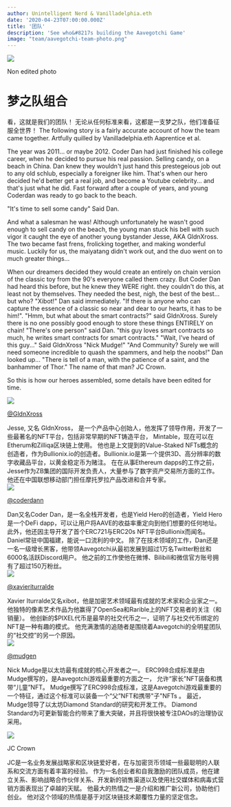 ```yaml
---
author: Unintelligent Nerd & Vanilladelphia.eth
date: '2020-04-23T07:00:00.000Z'
title: '团队'
description: 'See who&#8217s building the Aavegotchi Game'
image: "team/aavegotchi-team-photo.png"
---
```


<div class="headerImageContainer">
<img class="headerImage" src="/team/aavegotchi-team-photo.png">
<p class="headerImageText">Non edited photo</p>
</div>

# 梦之队组合
看，这就是我们的团队！  无论从任何标准来看，这都是一支梦之队，他们准备征服全世界！ The following story is a fairly accurate account of how the team came together.  Artfully quilled by Vanilladelphia.eth Aaprentice et al.

The year was 2011... or maybe 2012.  Coder Dan had just finished his college career, when he decided to pursue his real passion.  Selling candy, on a beach in China.  Dan knew they wouldn't just hand this prestegeious job out to any old schlub, especially a foreigner like him.  That's when our hero decided he'd better get a real job, and become a Youtube celebrity... and that's just what he did.  Fast forward after a couple of years, and young Coderdan was ready to go back to the beach.

"It's time to sell some candy" Said Dan.

And what a salesman he was!  Although unfortunately he wasn't good enough to sell candy on the beach, the young man stuck his bell with such vigor it caught the eye of another young bystander Jesse, AKA GldnXross.  The two became fast frens, frolicking together, and making wonderful music.  Luckily for us, the maiyatang didn't work out, and the duo went on to much greater things...

When our dreamers decided they would create an entirely on chain version of the classic toy from the 90's everyone called them crazy.  But Coder Dan had heard this before, but he knew they WERE right.  they couldn't do this, at least not by themselves.  They needed the best, nigh, the best of the best... but who?  "Xibot!" Dan said immediately.  "If there is anyone who can capture the essence of a classic so near and dear to our hearts, it has to be him!".  "Hmm, but what about the smart contracts?" said GldnXross.  Surely there is no one possibly good enough to store these things ENTIRELY on chain! "There's one person" said Dan. "this guy loves smart contracts so much, he writes smart contracts for smart contracts."  "Wait, I've heard of this guy..." Said GldnXross "Nick Mudge!"  "And Community? Surely we will need someone incredible to quash the spammers, and help the noobs!"  Dan looked up... "There is tell of a man, with the patience of a saint, and the banhammer of Thor." The name of that man? JC Crown.

So this is how our heroes assembled, some details have been edited for time.

<div class="leftFlexContainer">
  <div class="leftImageContainer">
  <img class="leftImage" src="/team/jesse-wizard-hat.png">
  <p class="leftImageText"><a href="https://twitter.com/gldnXross">@GldnXross</a></p>
  </div>
Jesse, 又名 GldnXross， 是一个产品中心创始人，他发挥了领导作用，开发了一些最著名的NFT平台，包括非常早期的NFT铸造平台， Mintable，现在可以在Etherum和Zilliqa区块链上使用。 他也是上文提到的Value-Staked NFTs概念的创造者，作为Bullionix.io的创造者。Bullionix.io是第一个提供3D、高分辨率的数字收藏品平台，以黄金稳定币为赌注。 在在从事Ethereum dapps的工作之前，Jesse作为ZB集团的国际开发负责人，大量参与了数字资产交易所方面的工作。他还在中国联想移动部门担任摩托罗拉产品改进和合并专家。


  <div class="leftImageContainer">
  <img class="leftImage" src="/coderdan.jpg">
  <p class="leftImageText"><a href="https://twitter.com/coderdannn">@coderdann</a></p>
  </div>
Dan又名Coder Dan，是一名全栈开发者，也是Yield Hero的创造者，Yield Hero是一个DeFi dapp，可以让用户将AAVE的收益率重定向到他们想要的任何地址。 此外，他还因主导开发了首个ERC721与ERC20s NFT平台Bullionix而闻名。 Daniel常驻中国福建，能说一口流利的中文。 除了在技术领域的工作，Dan还是一名一级增长黑客，他带领Aavegotchi从最初发展到超过1万名Twitter粉丝和6000名活跃Discord用户。 他之前的工作使他在微博、Bilibili和微信官方账号拥有了超过150万粉丝。


  <div class="leftImageContainer">
  <img class="leftImage" src="/team/xi-bot-spaceman.jpg">
  <p class="leftImageText"><a href="https://twitter.com/xavieriturralde">@xavieriturralde</a></p>
  </div>
Xavier Iturralde又名xibot，他是加密艺术领域最有成就的艺术家和企业家之一。 他独特的像素艺术作品为他赢得了OpenSea和Rarible上的NFT交易者的关注（和销量）。 他创新的$PIXEL代币是最早的社交代币之一，证明了与社交代币绑定的NFT是一种有趣的模式。 他充满激情的追随者是围绕着Aavegotchi的全明星团队的“社交控”的另一个原因。

  <div class="leftImageContainer">
  <img class="leftImage" src="/team/nick-mudge.jpg">
  <p class="leftImageText"><a href="https://twitter.com/mudgen">@mudgen</a></p>
  </div>

Nick Mudge是以太坊最有成就的核心开发者之一。 ERC998合成标准是由Mudge撰写的，是Aavegotchi游戏最重要的方面之一， 允许“家长”NFT装备和携带“儿童”NFT。
Mudge撰写了ERC998合成标准，这是Aavegotchi游戏最重要的一个特征，通过这个标准可以装备一个“父”NFT和携带"子"NFTs 。 最近，Mudge领导了以太坊Diamond Standard的研究和开发工作。 Diamond Standard为可更新智能合约带来了重大突破，并且将很快被专注DAOs的治理协议采用。



  <div class="leftImageContainer">
  <img class="leftImage" src="/team/jc-crown.jpg">
  <p class="leftImageText">JC Crown</p>
  </div>
JC是一名业务发展战略家和区块链爱好者，在与加密货币领域一些最聪明的人联系和交流方面有着丰富的经验。 作为一名创业者和自我激励的团队成员，他在建立关系、影响战略合作伙伴关系、开发新的销售渠道以及使用社交媒体和病毒式营销方面表现出了卓越的天赋。 他最大的热情之一是介绍和推广新公司，协助他们创业。 他对这个领域的热情是基于对区块链技术颠覆性力量的坚定信念。


</div>
